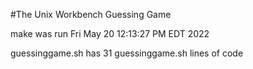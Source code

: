 #The Unix Workbench Guessing Game

make was run Fri May 20 12:13:27 PM EDT 2022

guessinggame.sh has 31 guessinggame.sh lines of code
